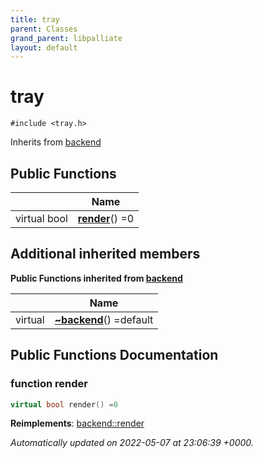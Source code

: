```yaml
---
title: tray
parent: Classes
grand_parent: libpalliate
layout: default
---
```


# tray






`#include <tray.h>`

Inherits from [backend](/libpalliate/generated/Classes/classbackend)

## Public Functions

|                | Name           |
| -------------- | -------------- |
| virtual bool | **[render](/libpalliate/generated/Classes/classtray#function-render)**() =0 |

## Additional inherited members

**Public Functions inherited from [backend](/libpalliate/generated/Classes/classbackend)**

|                | Name           |
| -------------- | -------------- |
| virtual | **[~backend](/libpalliate/generated/Classes/classbackend#function-~backend)**() =default |


## Public Functions Documentation

### function render

```cpp
virtual bool render() =0
```


**Reimplements**: [backend::render](/libpalliate/generated/Classes/classbackend#function-render)



_Automatically updated on 2022-05-07 at 23:06:39 +0000._